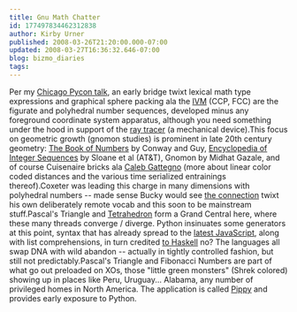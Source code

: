 ```yaml
---
title: Gnu Math Chatter
id: 177497834462312838
author: Kirby Urner
published: 2008-03-26T21:20:00.000-07:00
updated: 2008-03-27T16:36:32.646-07:00
blog: bizmo_diaries
tags: 
---
```


[](https://blogger.googleusercontent.com/img/b/R29vZ2xl/AVvXsEhPQu9y2BvJnFTY7-hkgeGxiUbRkxMHtINO9lPD1ZSaLgo45pSvnxVtJzTH0VZ4H7mLE_pmETx8hqQdB0QeDrchu88JStwyWBMRnLgX3SxKZ1IHLUkxu7aWDIYNlXe0NtNkYir1/s1600-h/eye_candy.jpg)Per my [Chicago Pycon talk](http://worldgame.blogspot.com/2008/03/my-talk-in-chicago.html), an early bridge twixt lexical math type expressions and graphical sphere packing ala the [IVM](http://www.grunch.net/synergetics/octet.html) (CCP, FCC) are the figurate and polyhedral number sequences, developed minus any foreground coordinate system apparatus, although you need something under the hood in support of the [ray tracer](http://www.4dsolutions.net/ocn/pymath.html) (a mechanical device).This focus on geometric growth (gnomon studies) is prominent in late 20th century geometry: [The Book of Numbers](http://www.amazon.ca/Book-Numbers-John-H-Conway/dp/038797993X) by Conway and Guy, [Encyclopedia of Integer Sequences](http://www.research.att.com/%7Enjas/sequences/A005901) by Sloane et al (AT&T), Gnomon by Midhat Gazale, and of course Cuisenaire bricks ala [Caleb Gattegno](http://parents.sociality.tv/press) (more about linear color coded distances and the various time serialized entrainings thereof).Coxeter was leading this charge in many dimensions with polyhedral numbers -- made sense Bucky would see [the connection](http://www.rwgrayprojects.com/synergetics/findex/fx0200.html) twixt his own deliberately remote vocab and this soon to be mainstream stuff.Pascal's Triangle and [Tetrahedron](http://www.grunch.net/synergetics/pascal.html) form a Grand Central here, where these many threads converge / diverge. Python insinuates some generators at this point, syntax that has already spread to the [latest JavaScript](http://developer.mozilla.org/en/docs/New_in_JavaScript_1.7#Generators), along with list comprehensions, in turn credited [to Haskell](http://lukeplant.me.uk/blog.php?id=1107301643) no? The languages all swap DNA with wild abandon -- actually in tightly controlled fashion, but still not predictably.Pascal's Triangle and Fibonacci Numbers are part of what go out preloaded on XOs, those "little green monsters" (Shrek colored) showing up in places like Peru, Uruguay... Alabama, any number of privileged homes in North America. The application is called [Pippy](http://wiki.laptop.org/go/Pippy) and provides early exposure to Python.